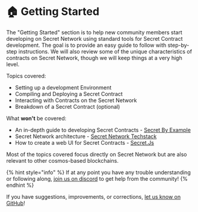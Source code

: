 # 🏠 Getting Started

The "Getting Started" section is to help new community members start developing on Secret Network using standard tools for Secret Contract development. The goal is to provide an easy guide to follow with step-by-step instructions. We will also review some of the unique characteristics of contracts on Secret Network, though we will keep things at a very high level.

Topics covered:

* Setting up a development Environment
* Compiling and Deploying a Secret Contract
* Interacting with Contracts on the Secret Network
* Breakdown of a Secret Contract (optional)

What **won't** be covered:

* An in-depth guide to developing Secret Contracts - [Secret By Example](development/development-concepts/example-contracts/guides-tutorials.md)
* Secret Network architecture - [Secret Network Techstack](overview-ecosystem-and-technology/techstack/)
* How to create a web UI for Secret Contracts - [Secret.Js](broken-reference)

Most of the topics covered focus directly on Secret Network but are also relevant to other cosmos-based blockchains.

{% hint style="info" %}
If at any point you have any trouble understanding or following along, [join us on discord](https://scrt.network/discord) to get help from the community!
{% endhint %}

If you have suggestions, improvements, or corrections, [let us know on GitHub](https://github.com/SecretFoundation/docs/issues)!
